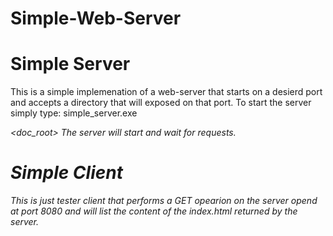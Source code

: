 # Simple-Web-Server

Simple Server
=============

This is a simple implemenation of a web-server that starts on a desierd port and accepts a directory that will exposed on that port.
To start the server simply type: simple_server.exe <address> <port> <doc_root>
The server will start and wait for requests.
  
Simple Client
=============

This is just tester client that performs a GET opearion on the server opend at port 8080 and will list the content of the index.html returned by the server.

